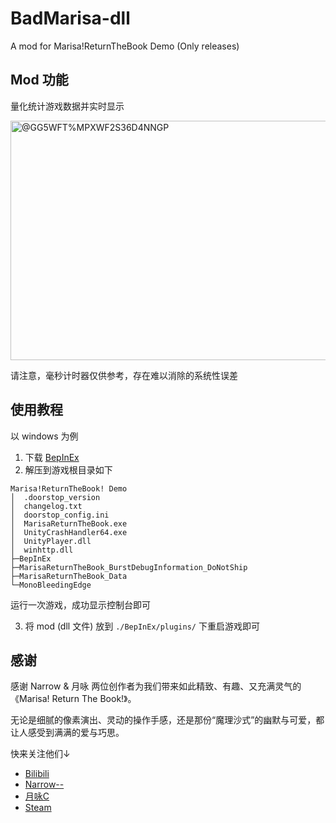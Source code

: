 # BadMarisa-dll
A mod for Marisa!ReturnTheBook Demo (Only releases)

## Mod 功能

量化统计游戏数据并实时显示

<img width="527" height="383" alt="@GG5WFT%MPXWF2S36D4NNGP" src="https://github.com/user-attachments/assets/bff4896f-4e3d-43b3-b595-872ae104c621" />

请注意，毫秒计时器仅供参考，存在难以消除的系统性误差

## 使用教程

以 windows 为例

1. 下载 [BepInEx](https://github.com/BepInEx/BepInEx/releases)
2. 解压到游戏根目录如下

```
Marisa!ReturnTheBook! Demo
│  .doorstop_version
│  changelog.txt
│  doorstop_config.ini
│  MarisaReturnTheBook.exe
│  UnityCrashHandler64.exe
│  UnityPlayer.dll
│  winhttp.dll
├─BepInEx
├─MarisaReturnTheBook_BurstDebugInformation_DoNotShip
├─MarisaReturnTheBook_Data
└─MonoBleedingEdge
```

运行一次游戏，成功显示控制台即可

3. 将 mod (dll 文件) 放到 `./BepInEx/plugins/` 下重启游戏即可

## 感谢

感谢 Narrow & 月咏 两位创作者为我们带来如此精致、有趣、又充满灵气的《Marisa! Return The Book!》。

无论是细腻的像素演出、灵动的操作手感，还是那份“魔理沙式”的幽默与可爱，都让人感受到满满的爱与巧思。

快来关注他们↓

- [Bilibili](https://space.bilibili.com/3546379490167245)
- [Narrow--](https://space.bilibili.com/414064)
- [月咏C](https://space.bilibili.com/396383605)
- [Steam](https://store.steampowered.com/app/3737620/)
